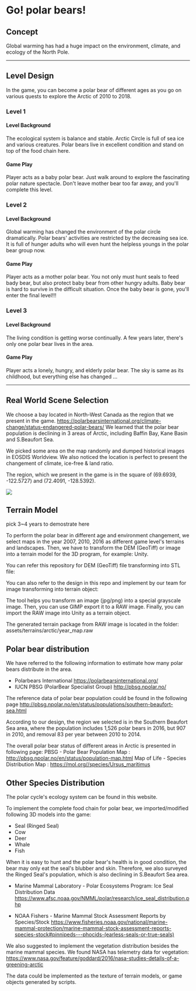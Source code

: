 # Go! polar bears!
## Concept

Global warming has had a huge impact on the environment, climate, and ecology of the North Pole.

---

## Level Design
In the game, you can become a polar bear of different ages as you go on various quests to explore the Arctic of 2010 to 2018.
### Level 1
#### Level Background
The ecological system is balance and stable.  Arctic Circle is full of sea ice and various creatures.  Polar bears live in excellent condition and stand on top of the food chain here.
#### Game Play
Player acts as a baby polar bear.  Just walk around to explore the fascinating polar nature spectacle.  Don't leave mother bear too far away, and you'll complete this level.

### Level 2
#### Level Background
Global warming has changed the environment of the polar circle dramatically.  Polar bears' activities are restricted by the decreasing sea ice.  It is full of hunger adults who will even hunt the helpless youngs in the polar bear group now.
#### Game Play
Player acts as a mother polar bear.  You not only must hunt seals to feed bady bear, but also protect baby bear from other hungry adults.  Baby bear is hard to survive in the difficult situation.  Once the baby bear is gone, you'll enter the final level!!!

### Level 3
#### Level Background
The living condition is getting worse continually.  A few years later, there's only one polar bear lives in the area.
#### Game Play
Player acts a lonely, hungry, and elderly polar bear.  The sky is same as its childhood, but everything else has changed ...

---

## Real World Scene Selection
We choose a bay located in North-West Canada as the region that we present in the game.
https://polarbearsinternational.org/climate-change/status-endangered-polar-bears/
We learned that the polar bear population is declining in 3 areas of Arctic, including Baffin Bay, Kane Basin and S.Beaufort Sea.

We picked some area on the map randomly and dumped historical images in EOSDIS Worldview.  We also noticed the location is perfect to present the changement of climate, ice-free & land ratio.

The region, which we present in the game is in the square of (69.6939, -122.5727) and (72.4091, -128.5392).

![](https://)

## Terrain Model
pick 3~4 years to demostrate here

To perform the polar bear in different age and environment changement, we select maps in the year 2007, 2010, 2016 as different game level's terrains and landscapes.  Then, we have to transform the DEM (GeoTiff) or image into a terrain model for the 3D program, for example: Unity.

You can refer this repository for DEM (GeoTiff) file transforming into STL file:

You can also refer to the design in this repo and implement by our team for image transforming into terrain object:

The tool helps you transform an image (jpg/png) into a special grayscale image.  Then, you can use GIMP export it to a RAW image.  Finally, you can import the RAW image into Unity as a terrain object.

The generated terrain package from RAW image is located in the folder:
    assets/terrains/arctic/year_map.raw
    
## Polar bear distribution
We have referred to the following information to estimate how many polar bears distribute in the area.

* Polarbears International https://polarbearsinternational.org/
* IUCN PBSG (PolarBear Specialist Group) http://pbsg.npolar.no/

The reference data of polar bear population could be found in the following page
http://pbsg.npolar.no/en/status/populations/southern-beaufort-sea.html

According to our design, the region we selected is in the Southern Beaufort Sea area, where the population includes 1,526 polar bears in 2016, but 907 in 2010, and removal 83 per year between 2010 to 2014.

The overall polar bear status of different areas in Arctic is presented in following page:
PBSG - Polar Bear Population Map : http://pbsg.npolar.no/en/status/population-map.html
Map of Life - Species Distribution Map : https://mol.org//species/Ursus_maritimus

## Other Species Distribution
The polar cycle's ecology system can be found in this website. 

To implement the complete food chain for polar bear, we imported/modified following 3D models into the game:
* Seal (Ringed Seal)
* Cow 
* Deer 
* Whale
* Fish

When it is easy to hunt and the polar bear's health is in good condition, the bear may only eat the seal's blubber and skin.  Therefore, we also surveyed the Ringed Seal's population, which is also declining in S.Beaufort Sea area.

* Marine Mammal Laboratory - Polar Ecosystems Program: Ice Seal Distribution Data
https://www.afsc.noaa.gov/NMML/polar/research/ice_seal_distribution.php

* NOAA Fishers - Marine Mammal Stock Assessment Reports by Species/Stock
https://www.fisheries.noaa.gov/national/marine-mammal-protection/marine-mammal-stock-assessment-reports-species-stock#pinnipeds---phocids-(earless-seals-or-true-seals)

We also suggested to implement the vegetation distribution besides the marine mammal species.  We found NASA has telemetry data for vegetation:
https://www.nasa.gov/feature/goddard/2016/nasa-studies-details-of-a-greening-arctic

The data could be implemented as the texture of terrain models, or game objects generated by scripts.
